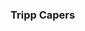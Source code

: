 ### Tripp Capers

<!--
**wcape24/wcape24** is a ✨ _special_ ✨ repository because its `README.md` (this file) appears on your GitHub profile.
I did a computer science camp at Swarthmore College in 9th and 10th grade. 
I am taking this class because I want to do something with computer science and business in college. 
I play a lot of video games and I like to workout.
My goal for this class is to turn everything in on time.
- 😄 Pronouns: He/him
- ⚡ Fun fact: I play baseball
-->
